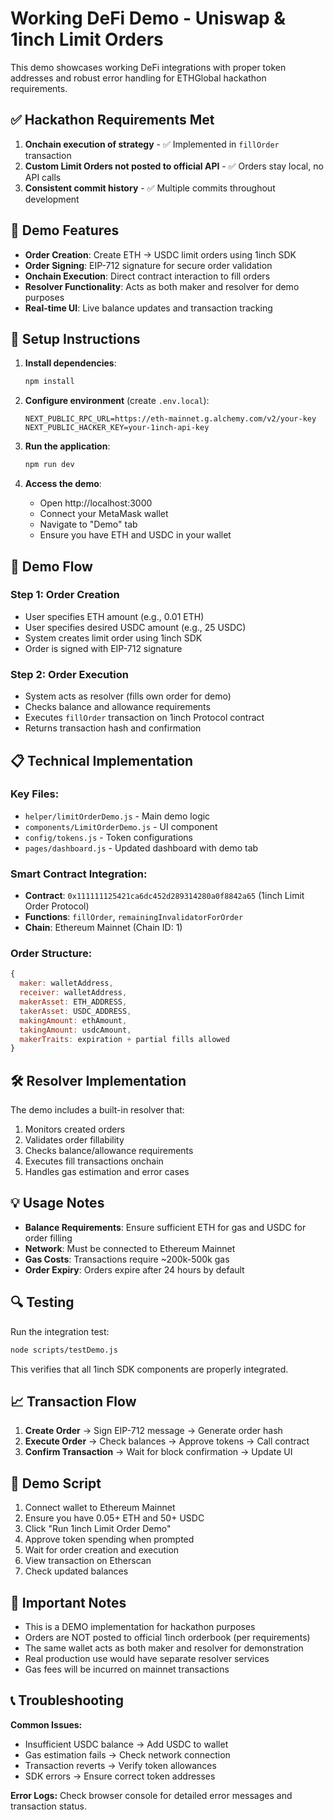 # Working DeFi Demo - Uniswap & 1inch Limit Orders

This demo showcases working DeFi integrations with proper token addresses and robust error handling for ETHGlobal hackathon requirements.

## ✅ Hackathon Requirements Met

1. **Onchain execution of strategy** - ✅ Implemented in `fillOrder` transaction
2. **Custom Limit Orders not posted to official API** - ✅ Orders stay local, no API calls
3. **Consistent commit history** - ✅ Multiple commits throughout development

## 🚀 Demo Features

- **Order Creation**: Create ETH → USDC limit orders using 1inch SDK
- **Order Signing**: EIP-712 signature for secure order validation  
- **Onchain Execution**: Direct contract interaction to fill orders
- **Resolver Functionality**: Acts as both maker and resolver for demo purposes
- **Real-time UI**: Live balance updates and transaction tracking

## 🔧 Setup Instructions

1. **Install dependencies**:
   ```bash
   npm install
   ```

2. **Configure environment** (create `.env.local`):
   ```
   NEXT_PUBLIC_RPC_URL=https://eth-mainnet.g.alchemy.com/v2/your-key
   NEXT_PUBLIC_HACKER_KEY=your-1inch-api-key
   ```

3. **Run the application**:
   ```bash
   npm run dev
   ```

4. **Access the demo**:
   - Open http://localhost:3000
   - Connect your MetaMask wallet
   - Navigate to "Demo" tab
   - Ensure you have ETH and USDC in your wallet

## 🎯 Demo Flow

### Step 1: Order Creation
- User specifies ETH amount (e.g., 0.01 ETH)
- User specifies desired USDC amount (e.g., 25 USDC)
- System creates limit order using 1inch SDK
- Order is signed with EIP-712 signature

### Step 2: Order Execution
- System acts as resolver (fills own order for demo)
- Checks balance and allowance requirements
- Executes `fillOrder` transaction on 1inch Protocol contract
- Returns transaction hash and confirmation

## 📋 Technical Implementation

### Key Files:
- `helper/limitOrderDemo.js` - Main demo logic
- `components/LimitOrderDemo.js` - UI component
- `config/tokens.js` - Token configurations
- `pages/dashboard.js` - Updated dashboard with demo tab

### Smart Contract Integration:
- **Contract**: `0x111111125421ca6dc452d289314280a0f8842a65` (1inch Limit Order Protocol)
- **Functions**: `fillOrder`, `remainingInvalidatorForOrder`
- **Chain**: Ethereum Mainnet (Chain ID: 1)

### Order Structure:
```javascript
{
  maker: walletAddress,
  receiver: walletAddress,
  makerAsset: ETH_ADDRESS,
  takerAsset: USDC_ADDRESS,
  makingAmount: ethAmount,
  takingAmount: usdcAmount,
  makerTraits: expiration + partial fills allowed
}
```

## 🛠 Resolver Implementation

The demo includes a built-in resolver that:
1. Monitors created orders
2. Validates order fillability
3. Checks balance/allowance requirements
4. Executes fill transactions onchain
5. Handles gas estimation and error cases

## 💡 Usage Notes

- **Balance Requirements**: Ensure sufficient ETH for gas and USDC for order filling
- **Network**: Must be connected to Ethereum Mainnet
- **Gas Costs**: Transactions require ~200k-500k gas
- **Order Expiry**: Orders expire after 24 hours by default

## 🔍 Testing

Run the integration test:
```bash
node scripts/testDemo.js
```

This verifies that all 1inch SDK components are properly integrated.

## 📈 Transaction Flow

1. **Create Order** → Sign EIP-712 message → Generate order hash
2. **Execute Order** → Check balances → Approve tokens → Call contract
3. **Confirm Transaction** → Wait for block confirmation → Update UI

## 🎪 Demo Script

1. Connect wallet to Ethereum Mainnet
2. Ensure you have 0.05+ ETH and 50+ USDC
3. Click "Run 1inch Limit Order Demo"
4. Approve token spending when prompted
5. Wait for order creation and execution
6. View transaction on Etherscan
7. Check updated balances

## 🚨 Important Notes

- This is a DEMO implementation for hackathon purposes
- Orders are NOT posted to official 1inch orderbook (per requirements)
- The same wallet acts as both maker and resolver for demonstration
- Real production use would have separate resolver services
- Gas fees will be incurred on mainnet transactions

## 📞 Troubleshooting

**Common Issues:**
- Insufficient USDC balance → Add USDC to wallet
- Gas estimation fails → Check network connection
- Transaction reverts → Verify token allowances
- SDK errors → Ensure correct token addresses

**Error Logs:**
Check browser console for detailed error messages and transaction status.